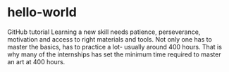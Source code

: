 # hello-world
GitHub tutorial
Learning a new skill needs patience, perseverance, motivation and access to right materials and tools. Not only one has to master the basics, has to practice a lot- usually around 400 hours. That is why many of the internships has set the minimum time required to master an art at 400 hours. 
